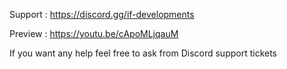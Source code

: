
Support : https://discord.gg/if-developments

Preview : https://youtu.be/cApoMLjqauM



If you want any help feel free to ask from Discord support tickets
